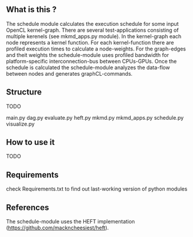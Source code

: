 What is this ? 
--------------

The schedule module calculates the execution schedule for some input OpenCL kernel-graph. There are several test-applications consisting of multiple kerenels (see mkmd_apps.py module). In the kernel-graph each node represents a kernel function. For each kernel-function there are profiled execution times to calculate a node-weights. For the graph-edges and theit weights the schedule-module uses profiled bandwidth for platform-specific interconnection-bus between CPUs-GPUs. Once the schedule is calculated the schedule-module analyzes the data-flow between nodes and generates graphCL-commands.

Structure 
--------------
TODO

main.py
dag.py
evaluate.py
heft.py
mkmd.py
mkmd_apps.py
schedule.py
visualize.py

How to use it 
--------------
TODO


Requirements 
---------------
check Requirements.txt to find out last-working version of python modules

References 
---------------
The schedule-module uses the HEFT implementation (https://github.com/mackncheesiest/heft).
